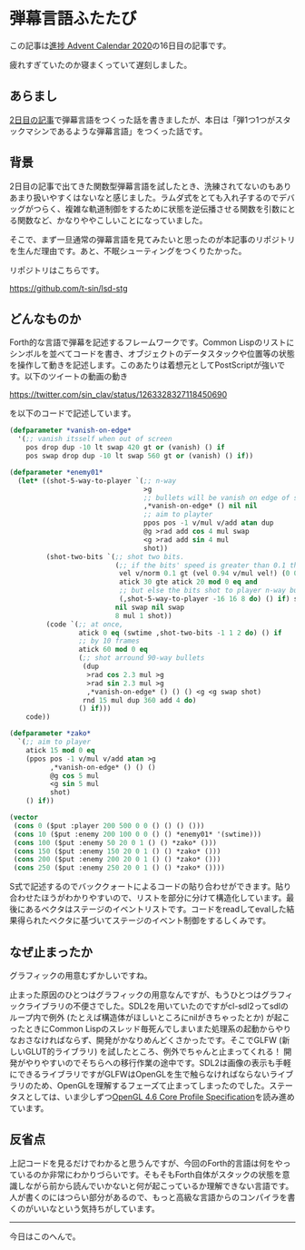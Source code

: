 # 弾幕言語ふたたび

この記事は[進捗 Advent Calendar 2020](https://github.com/t-sin/shinchoku-advent-calendar-2020)の16日目の記事です。

疲れすぎていたのか寝まくっていて遅刻しました。

## あらまし

[2日目の記事](https://github.com/t-sin/shinchoku-advent-calendar-2020/blob/master/articles/2020-12-02.md)で弾幕言語をつくった話を書きましたが、本日は「弾1つ1つがスタックマシンであるような弾幕言語」をつくった話です。

## 背景

2日目の記事で出てきた関数型弾幕言語を試したとき、洗練されてないのもありあまり扱いやすくはないなと感じました。ラムダ式をとても入れ子するのでデバッグがつらく、複雑な軌道制御をするために状態を逆伝播させる関数を引数にとる関数など、かなりややこしいことになっていました。

そこで、まず一旦通常の弾幕言語を見てみたいと思ったのが本記事のリポジトリを生んだ理由です。あと、不眠シューティングをつくりたかった。

リポジトリはこちらです。

https://github.com/t-sin/lsd-stg

## どんなものか

Forth的な言語で弾幕を記述するフレームワークです。Common Lispのリストにシンボルを並べてコードを書き、オブジェクトのデータスタックや位置等の状態を操作して動きを記述します。このあたりは着想元としてPostScriptが強いです。以下のツイートの動画の動き

https://twitter.com/sin_clav/status/1263328327118450690

を以下のコードで記述しています。

```lisp
(defparameter *vanish-on-edge*
  '(;; vanish itsself when out of screen
    pos drop dup -10 lt swap 420 gt or (vanish) () if
    pos swap drop dup -10 lt swap 560 gt or (vanish) () if))

(defparameter *enemy01*
  (let* ((shot-5-way-to-player `(;; n-way
                                 >g
                                 ;; bullets will be vanish on edge of screen
                                 ,*vanish-on-edge* () nil nil
                                 ;; aim to playter
                                 ppos pos -1 v/mul v/add atan dup
                                 @g >rad add cos 4 mul swap
                                 <g >rad add sin 4 mul
                                 shot))
         (shot-two-bits `(;; shot two bits.
                          (;; if the bits' speed is greater than 0.1 then decrease its speed otherwise stops
                           vel v/norm 0.1 gt (vel 0.94 v/mul vel!) (0 0 vel!) if
                           atick 30 gte atick 20 mod 0 eq and
                           ;; but else the bits shot to player n-way bullets.
                           (,shot-5-way-to-player -16 16 8 do) () if) swap () swap
                          nil swap nil swap
                          8 mul 1 shot))
         (code `(;; at once,
                 atick 0 eq (swtime ,shot-two-bits -1 1 2 do) () if
                 ;; by 10 frames
                 atick 60 mod 0 eq
                 (;; shot arround 90-way bullets
                  (dup
                   >rad cos 2.3 mul >g
                   >rad sin 2.3 mul >g
                   ,*vanish-on-edge* () () () <g <g swap shot)
                  rnd 15 mul dup 360 add 4 do)
                 () if)))
    code))

(defparameter *zako*
  `(;; aim to player
    atick 15 mod 0 eq
    (ppos pos -1 v/mul v/add atan >g
          ,*vanish-on-edge* () () ()
          @g cos 5 mul
          <g sin 5 mul
          shot)
    () if))

(vector
 (cons 0 ($put :player 200 500 0 0 () () () ()))
 (cons 10 ($put :enemy 200 100 0 0 () () *enemy01* '(swtime)))
 (cons 100 ($put :enemy 50 20 0 1 () () *zako* ()))
 (cons 150 ($put :enemy 150 20 0 1 () () *zako* ()))
 (cons 200 ($put :enemy 200 20 0 1 () () *zako* ()))
 (cons 250 ($put :enemy 250 20 0 1 () () *zako* ())))
```

S式で記述するのでバッククォートによるコードの貼り合わせができます。貼り合わせたほうがわかりやすいので、リストを部分に分けて構造化しています。最後にあるベクタはステージのイベントリストです。コードをreadしてevalした結果得られたベクタに基づいてステージのイベント制御をするしくみです。

## なぜ止まったか

グラフィックの用意むずかしいですね。

止まった原因のひとつはグラフィックの用意なんですが、もうひとつはグラフィックライブラリの不便さでした。SDL2を用いていたのですがcl-sdl2ってsdlのループ内で例外 (たとえば構造体がほしいところにnilがきちゃったとか) が起こったときにCommon Lispのスレッド毎死んでしまいまた処理系の起動からやりなおさなければならず、開発がかなりめんどくさかったです。そこでGLFW (新しいGLUT的ライブラリ) を試したところ、例外でちゃんと止まってくれる！ 開発がやりやすいのでそちらへの移行作業の途中です。SDL2は画像の表示も手軽にできるライブラリですがGLFWはOpenGLを生で触らなければならないライブラリのため、OpenGLを理解するフェーズて止まってしまったのでした。ステータスとしては、いま少しずつ[OpenGL 4.6 Core Profile Specification](https://www.khronos.org/registry/OpenGL/specs/gl/glspec46.core.pdf)を読み進めています。

## 反省点

上記コードを見るだけでわかると思うんですが、今回のForth的言語は何をやっているのか非常にわかりづらいです。そもそもForth自体がスタックの状態を意識しながら前から読んでいかないと何が起こっているか理解できない言語です。人が書くのにはつらい部分があるので、もっと高級な言語からのコンパイラを書くのがいいなという気持ちがしています。

---

今日はこのへんで。
